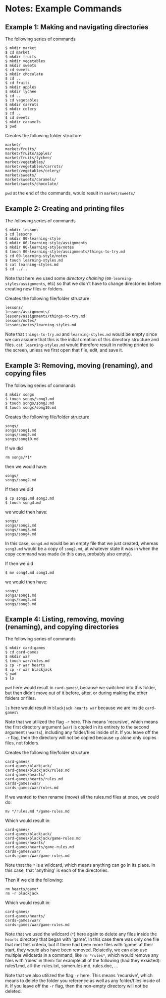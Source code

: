 # Notes: Example Commands

## Example 1: Making and navigating directories

The following series of commands
```
$ mkdir market
$ cd market
$ mkdir fruits
$ mkdir vegetables
$ mkdir sweets
$ cd sweets
$ mkdir chocolate
$ cd ..
$ cd fruits
$ mkdir apples
$ mkdir lychee
$ cd ..
$ cd vegetables
$ mkdir carrots
$ mkdir celery
$ cd ..
$ cd sweets
$ mkdir caramels
$ pwd
```

Creates the following folder structure
```
market/
market/fruits/
market/fruits/apples/
market/fruits/lychee/
market/vegetables/
market/vegetables/carrots/
market/vegetables/celery/
market/sweets/
market/sweets/caramels/
market/sweets/chocolate/
```

`pwd` at the end of the commands, would result in `market/sweets/`

## Example 2: Creating and printing files

The following series of commands
```
$ mkdir lessons
$ cd lessons
$ mkdir 00-learning-style
$ mkdir 00-learning-style/assignments
$ mkdir 00-learning-style/notes
$ touch 00-learning-style/assignments/things-to-try.md
$ cd 00-learning-style/notes
$ touch learning-styles.md
$ cat learning-styles.md
$ cd ../..
```

Note that here we used some _directory chaining_ (`00-learning-styles/assignments`, etc) so that we didn't have to change directories before creating new files or folders.

Creates the following file/folder structure
```
lessons/
lessons/assignments/
lessons/assignments/things-to-try.md
lessons/notes/
lessons/notes/learning-styles.md
```

Note that `things-to-try.md` and `learning-styles.md` would be empty since we can assume that this is the initial creation of this directory structure and files. `cat learning-styles.md` would therefore result in nothing printed to the screen, unless we first open that file, edit, and save it.

## Example 3: Removing, moving (renaming), and copying files

The following series of commands
```
$ mkdir songs
$ touch songs/song1.md
$ touch songs/song2.md
$ touch songs/song10.md
```

Creates the following file/folder structure
```
songs/
songs/song1.md
songs/song2.md
songs/song10.md
```

If we did
```
rm songs/*1*
```
then we would have:
```
songs/
songs/song2.md
```

If then we did
```
$ cp song2.md song3.md
$ touch song4.md
```
we would then have:
```
songs/
songs/song2.md
songs/song3.md
songs/song4.md
```

In this case, `song4.md` would be an empty file that we just created, whereas `song3.md` would be a copy of `song2.md`, at whatever state it was in when the copy command was made (in this case, probably also empty).

If then we did
```
$ mv song4.md song1.md
```
we would then have:
```
songs/
songs/song1.md
songs/song2.md
songs/song3.md
```

## Example 4: Listing, removing, moving (renaming), and copying  directories

The following series of commands
```
$ mkdir card-games
$ cd card-games
$ mkdir war
$ touch war/rules.md
$ cp -r war hearts
$ cp -r war blackjack
$ pwd
$ ls
```

`pwd` here would result in `card-games\` because we switched into this folder, but then didn't move out of it before, after, or during making the other folders or files.

`ls` here would result in `blackjack hearts war` because we are inside `card-games\`

Note that we utilized the flag `-r` here. This means 'recursive', which means the first directory argument (`war`) is copied in its entirety to the second argument (`hearts`), including any folder/files inside of it. If you leave off the `-r` flag, then the directory will not be copied because `cp` alone only copies files, not folders.

Creates the following file/folder structure
```
card-games/
card-games/blackjack/
card-games/blackjack/rules.md
card-games/hearts/
card-games/hearts/rules.md
cards-games/war/
cards-games/war/rules.md
```

If we wanted to then rename (move) all the rules.md files at once, we could do:
```
mv */rules.md */game-rules.md
```

Which would result in:
```
card-games/
card-games/blackjack/
card-games/blackjack/game-rules.md
card-games/hearts/
card-games/hearts/game-rules.md
cards-games/war/
cards-games/war/game-rules.md
```

Note that the `*` is a wildcard, which means anything can go in its place. In this case, that 'anything' is each of the directories.

Then if we did the following:
```
rm hearts/game*
rm -r blackjack
```

Which would result in:
```
card-games/
card-games/hearts/
cards-games/war/
cards-games/war/game-rules.md
```

Note that we used the wildcard (`*`) here again to delete any files inside the `hearts` directory that began with 'game'. In this case there was only one file that met this criteria, but if there had been more files with 'game' at their start, they would also have been removed. Relatedly, we can also use multiple wildcards in a command, like `rm *rules*`, which would remove any files with 'rules' in them: for example all of the following (had they exsisted): rules1.md, all-the-rules.txt, somerules.md, rules.doc, ...

Note that we also utilized the flag `-r` here. This means 'recursive', which means to delete the folder you reference as well as any folder/files inside of it. If you leave off the `-r` flag, then the non-empty directory will not be deleted.
